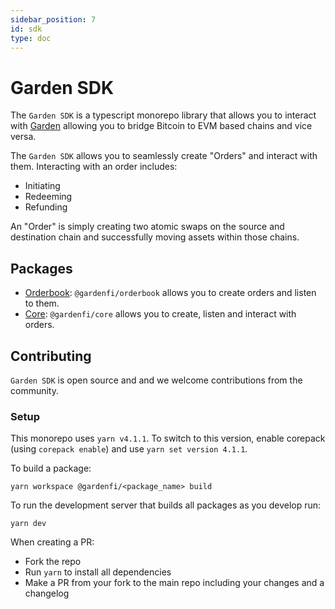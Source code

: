 ```yaml
---
sidebar_position: 7
id: sdk
type: doc
---
```


# Garden SDK

The `Garden SDK` is a typescript monorepo library that allows you to interact with [Garden](https://garden.finance) allowing you to bridge Bitcoin to EVM based chains and vice versa.

The `Garden SDK` allows you to seamlessly create "Orders" and interact with them. Interacting with an order includes:

-   Initiating
-   Redeeming
-   Refunding

An "Order" is simply creating two atomic swaps on the source and destination chain and successfully moving assets within those chains.

## Packages

-   [Orderbook](../SDK/Packages/Orderbook/Orderbook.md): `@gardenfi/orderbook` allows you to create orders and listen to them.
-   [Core](../SDK/Packages/Core/GardenJS.md): `@gardenfi/core` allows you to create, listen and interact with orders.

## Contributing

`Garden SDK` is open source and and we welcome contributions from the community.

### Setup

This monorepo uses `yarn v4.1.1`. To switch to this version, enable corepack (using `corepack enable`) and use `yarn set version 4.1.1`.

To build a package:

`yarn workspace @gardenfi/<package_name> build`

To run the development server that builds all packages as you develop run:

`yarn dev`

When creating a PR:

-   Fork the repo
-   Run `yarn` to install all dependencies
-   Make a PR from your fork to the main repo including your changes and a changelog
